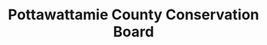 ---
layout: repo
title: "Pottawattamie County Conservation Board"
id: 11842
permalink: repos/11842/
---